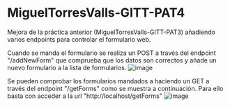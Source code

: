 # MiguelTorresValls-GITT-PAT4

Mejora de la práctica anterior (MiguelTorresValls-GITT-PAT3) añadiendo varios endpoints para controlar el formulario web. 

Cuando se manda el formulario se realiza un POST a través del endpoint "/addNewForm" que comprueba que los datos son correctos y añade un nuevo formulario a la lista de formularios. 
![image](https://user-images.githubusercontent.com/97603106/230116863-18a476e7-255a-49fe-b3bf-a1d79551f6e1.png)


Se pueden comprobar los formularios mandados a haciendo un GET a través del endpoint "/getForms" como se muestra a continuación. Para ello basta con acceder a la url "http://localhost/getForms"
![image](https://user-images.githubusercontent.com/97603106/230116547-e3a2438d-aae0-4225-bd1e-030d9e1ef3bb.png)



